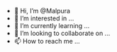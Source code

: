 - 👋 Hi, I’m @Malpura
- 👀 I’m interested in ...
- 🌱 I’m currently learning ...
- 💞️ I’m looking to collaborate on ...
- 📫 How to reach me ...

<!---
Malpura/Malpura is a ✨ special ✨ repository because its `README.md` (this file) appears on your GitHub profile.
You can click the Preview link to take a look at your changes.
--->
